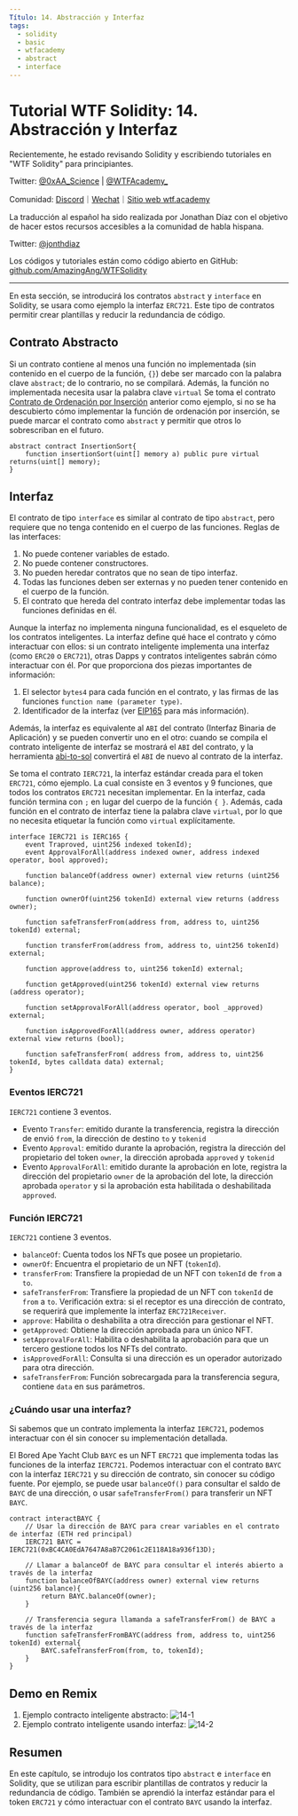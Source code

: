 ```yaml
---
Título: 14. Abstracción y Interfaz
tags:
  - solidity
  - basic
  - wtfacademy
  - abstract
  - interface
---
```


# Tutorial WTF Solidity: 14. Abstracción y Interfaz

Recientemente, he estado revisando Solidity y escribiendo tutoriales en "WTF Solidity" para principiantes.

Twitter: [@0xAA_Science](https://twitter.com/0xAA_Science) | [@WTFAcademy_](https://twitter.com/WTFAcademy_)

Comunidad: [Discord](https://discord.gg/5akcruXrsk)｜[Wechat](https://docs.google.com/forms/d/e/1FAIpQLSe4KGT8Sh6sJ7hedQRuIYirOoZK_85miz3dw7vA1-YjodgJ-A/viewform?usp=sf_link)｜[Sitio web wtf.academy](https://wtf.academy)

La traducción al español ha sido realizada por Jonathan Díaz con el objetivo de hacer estos recursos accesibles a la comunidad de habla hispana.

Twitter: [@jonthdiaz](https://twitter.com/jonthdiaz)

Los códigos y tutoriales están como código abierto en GitHub: [github.com/AmazingAng/WTFSolidity](https://github.com/AmazingAng/WTFSolidity)

-----

En esta sección, se introducirá los contratos `abstract` y `interface` en Solidity, se usara como ejemplo la interfaz `ERC721`. Este tipo de contratos permitir crear plantillas y reducir la redundancia de código.

## Contrato Abstracto

Si un contrato contiene al menos una función no implementada (sin contenido en el cuerpo de la función, `{}`) debe ser marcado con la palabra clave `abstract`; de lo contrario, no se compilará. Además, la función no implementada necesita usar la palabra clave `virtual`
Se toma el contrato [Contrato de Ordenación por Inserción](https://github.com/AmazingAng/WTFSolidity/tree/main/07_InsertionSort) anterior como ejemplo, 
si no se ha descubierto cómo implementar la función de ordenación por inserción, se puede marcar el contrato como `abstract` y permitir que otros lo sobrescriban en el futuro.



```solidity
abstract contract InsertionSort{
    function insertionSort(uint[] memory a) public pure virtual returns(uint[] memory);
}
```

## Interfaz

El contrato de tipo `interface` es similar al contrato de tipo `abstract`, pero requiere que no tenga contenido en el cuerpo de las funciones. Reglas de las interfaces:

1. No puede contener variables de estado.
2. No puede contener constructores.
3. No pueden heredar contratos que no sean de tipo interfaz.
4. Todas las funciones deben ser externas y no pueden tener contenido en el cuerpo de la función.
5. El contrato que hereda del contrato interfaz debe implementar todas las funciones definidas en él.

Aunque la interfaz no implementa ninguna funcionalidad, es el esqueleto de los contratos inteligentes.
La interfaz define qué hace el contrato y cómo interactuar con ellos: si un contrato inteligente implementa una interfaz (como `ERC20` o `ERC721`),
otras Dapps y contratos inteligentes sabrán cómo interactuar con él. Por que proporciona dos piezas importantes de información:

1. El selector `bytes4` para cada función en el contrato, y las firmas de las funciones `function name (parameter type)`.
2. Identificador de la interfaz (ver [EIP165](https://eips.ethereum.org/EIPS/eip-165) para más información).

Además, la interfaz es equivalente al `ABI` del contrato (Interfaz Binaria de Aplicación)
y se pueden convertir uno en el otro: cuando se compila el contrato inteligente de interfaz se mostrará el `ABI` del contrato,
y la herramienta  [abi-to-sol](https://gnidan.github.io/abi-to-sol/) convertirá el `ABI` de nuevo al contrato de la interfaz.

Se toma el contrato `IERC721`, la interfaz estándar creada para el token `ERC721`, cómo ejemplo. La cual consiste en 3 eventos y 9 funciones,
que todos los contratos `ERC721` necesitan implementar. En la interfaz, cada función termina con `;` en lugar del cuerpo de la función `{ }`. Además, cada función en el contrato de interfaz tiene la palabra clave `virtual`, por lo que no necesita etiquetar la función como `virtual` explícitamente.


```solidity
interface IERC721 is IERC165 {
    event Traproved, uint256 indexed tokenId);
    event ApprovalForAll(address indexed owner, address indexed operator, bool approved);
    
    function balanceOf(address owner) external view returns (uint256 balance);

    function ownerOf(uint256 tokenId) external view returns (address owner);

    function safeTransferFrom(address from, address to, uint256 tokenId) external;

    function transferFrom(address from, address to, uint256 tokenId) external;

    function approve(address to, uint256 tokenId) external;

    function getApproved(uint256 tokenId) external view returns (address operator);

    function setApprovalForAll(address operator, bool _approved) external;

    function isApprovedForAll(address owner, address operator) external view returns (bool);

    function safeTransferFrom( address from, address to, uint256 tokenId, bytes calldata data) external;
}
```

### Eventos IERC721
`IERC721` contiene 3 eventos.
- Evento `Transfer`: emitido durante la transferencia, registra la dirección de envió `from`, la dirección de destino `to` y `tokenid`
- Evento `Approval`: emitido durante la aprobación, registra la dirección del propietario del token `owner`, la dirección aprobada `approved` y `tokenid` 
- Evento `ApprovalForAll`: emitido durante la aprobación en lote, registra la dirección del propietario `owner` de la aprobación del lote, la dirección aprobada `operator` y si la aprobación esta habilitada o deshabilitada `approved`.

### Función IERC721
`IERC721` contiene 3 eventos.
- `balanceOf`: Cuenta todos los NFTs que posee un propietario.
- `ownerOf`: Encuentra el propietario de un NFT (`tokenId`).
- `transferFrom`: Transfiere la propiedad de un NFT con `tokenId` de `from` a `to`.
- `safeTransferFrom`: Transfiere la propiedad de un NFT con `tokenId` de `from` a `to`. Verificación extra: si  el receptor es una dirección de contrato, se requerirá que implemente la interfaz `ERC721Receiver`.
- `approve`: Habilita o deshabilita a otra dirección para gestionar el NFT.
- `getApproved`: Obtiene la dirección aprobada para un único NFT.
- `setApprovalForAll`: Habilita o deshabilita la aprobación para que un tercero gestione todos los NFTs del contrato.
- `isApprovedForAll`: Consulta si una dirección es un operador autorizado para otra dirección.
- `safeTransferFrom`: Función sobrecargada para la transferencia segura, contiene `data` en sus parámetros.


### ¿Cuándo usar una interfaz?
Si sabemos que un contrato implementa la interfaz `IERC721`, podemos interactuar con él sin conocer su implementación detallada.

El Bored Ape Yacht Club `BAYC` es un NFT `ERC721` que implementa todas las funciones de la interfaz `IERC721`. Podemos interactuar con el contrato `BAYC` con la interfaz `IERC721` y su dirección de contrato, sin conocer su código fuente.
Por ejemplo, se puede usar `balanceOf()` para consultar el saldo de `BAYC` de una dirección, o usar `safeTransferFrom()` para transferir un NFT `BAYC`.


```solidity
contract interactBAYC {
    // Usar la dirección de BAYC para crear variables en el contrato de interfaz (ETH red principal)
    IERC721 BAYC = IERC721(0xBC4CA0EdA7647A8aB7C2061c2E118A18a936f13D);

    // Llamar a balanceOf de BAYC para consultar el interés abierto a través de la interfaz
    function balanceOfBAYC(address owner) external view returns (uint256 balance){
        return BAYC.balanceOf(owner);
    }

    // Transferencia segura llamanda a safeTransferFrom() de BAYC a través de la interfaz
    function safeTransferFromBAYC(address from, address to, uint256 tokenId) external{
        BAYC.safeTransferFrom(from, to, tokenId);
    }
}
```

## Demo en Remix
1. Ejemplo contracto inteligente abstracto:
  ![14-1](./img/14-1.png)
2. Ejemplo contrato inteligente usando interfaz:
  ![14-2](./img/14-2.png)

## Resumen
En este capítulo, se introdujo los contratos tipo `abstract` e `interface` en Solidity, que se utilizan para escribir plantillas de contratos y reducir la redundancia de código.
También se aprendió la interfaz estándar para el token `ERC721` y cómo interactuar con el contrato `BAYC` usando la interfaz.
